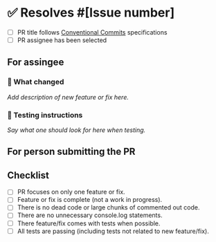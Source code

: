 # ✅ Resolves #[Issue number]

- [ ] PR title follows [Conventional Commits](https://www.conventionalcommits.org/en/v1.0.0/#summary) specifications
- [ ] PR assignee has been selected

## For assingee

### 🔧 What changed

_Add description of new feature or fix here._

### 🧪 Testing instructions

_Say what one should look for here when testing._

## For person submitting the PR

## Checklist

- [ ] PR focuses on only one feature or fix.
- [ ] Feature or fix is complete (not a work in progress).
- [ ] There is no dead code or large chunks of commented out code.
- [ ] There are no unnecessary console.log statements.
- [ ] There feature/fix comes with tests when possible.
- [ ] All tests are passing (including tests not related to new feature/fix).
